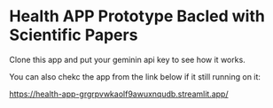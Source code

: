 # Health APP Prototype Bacled with Scientific Papers

Clone this app and put your geminin api key to see how it works.

You can also chekc the app from the link below if it still running on it:

https://health-app-grgrpvwkaolf9awuxnqudb.streamlit.app/

